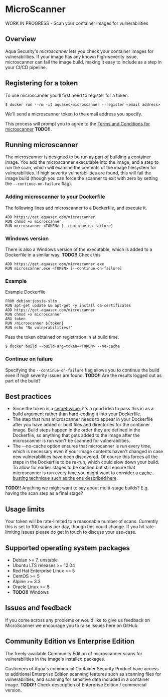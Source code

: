 # MicroScanner
WORK IN PROGRESS - Scan your container images for vulnerabilities

## Overview
Aqua Security's *microscanner* lets you check your container images for vulnerabilities. If your image has any known high-severity issue, microscanner can fail the image build, making it easy to include as a step in your CI/CD pipeline. 

## Registering for a token
To use microscanner you'll first need to register for a token. 

```
$ docker run --rm -it aquasec/microscanner --register <email address>
```

We'll send a microscanner token to the email address you specify. 

This process will prompt you to agree to the [Terms and Conditions for microscanner]() **TODO!!**.

## Running microscanner 
The microscanner is designed to be run as part of building a container image. You add the microscanner executable into the image, and a step to run the scan, which will examine the contents of the image filesystem for vulnerabilities. If high severity vulnerabilities are found, this will fail the image build (though you can force the scanner to exit with zero by setting the ```--continue-on-failure``` flag).

### Adding microscanner to your Dockerfile
The following lines add microscanner to a Dockerfile, and execute it.
```
ADD https://get.aquasec.com/microscanner
RUN chmod +x microscanner
RUN microscanner <TOKEN> [--continue-on-failure]
```

### Windows version
There is also a Windows version of the executable, which is added to a Dockerfile in a similar way. **TODO!!** Check this
```
ADD https://get.aquasec.com/microscanner.exe
RUN microscanner.exe <TOKEN> [--continue-on-failure]
```

### Example 
Example Dockerfile
```
FROM debian:jessie-slim
RUN apt-get update && apt-get -y install ca-certificates
ADD https://get.aquasec.com/microscanner
RUN chmod +x microscanner
ARG token
RUN /microscanner ${token}
RUN echo "No vulnerabilities!"
```
Pass the token obtained on registration in at build time.
```
$ docker build --build-arg=token=<TOKEN> --no-cache .
```
### Continue on failure
Specifying the ```--continue-on-failure``` flag allows you to continue the build even if high severity issues are found. **TODO!!** Are the results logged out as part of the build? 

## Best practices 

* Since the token is a [secret value](https://blog.aquasec.com/managing-secrets-in-docker-containers), it's a good idea to pass this in as a build argument rather than hard-coding it into your Dockerfile. 
* The step that runs microscanner needs to appear in your Dockerfile after you have added or built files and directories for the container image. Build steps happen in the order they are defined in the Dockerfile, so anything that gets added to the image after the microscanner is run won't be scanned for vulnerabilities. 
* The --no-cache option ensures that microcanner is run every time, which is necessary even if your image contents haven't changed in case new vulnerabilities have been discovered. Of course this forces all the steps in the Dockerfile to be re-run, which could slow down your build. To allow for earlier stages to be cached but still ensure that microscanner is run every time you might want to consider a [cache-busting technique such as the one described here](https://github.com/moby/moby/issues/1996#issuecomment-185872769).

**TODO!!** Anything we might want to say about multi-stage builds? E.g. having the scan step as a final stage? 

## Usage limits
Your token will be rate-limited to a reasonable number of scans. Currently this is set to 100 scans per day, though this could change. If you hit rate-limiting issues please do get in touch to discuss your use-case.  

## Supported operating system packages

* Debian >= 7, unstable
* Ubuntu LTS releases >= 12.04
* Red Hat Enterprise Linux >= 5
* CentOS >= 5
* Alpine >= 3.3
* Oracle Linux >= 5
* **TODO!!** Windows

## Issues and feedback
If you come across any problems or would like to give us feedback on MicroScanner we encourage you to raise issues here on GitHub. 

## Community Edition vs Enterprise Edition

The freely-available Community Edition of microscanner scans for vulnerabilities in the image's installed packages. 

Customers of Aqua's commercial Container Security Product have access to additional Enterprise Edition scanning features such as scanning files for vulnerabilities, and scanning for sensitive data included in a container image.  **TODO!!** Check description of Enterprise Edition / commercial version. 
